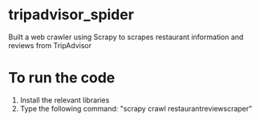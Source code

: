 # tripadvisor_spider
Built a web crawler using Scrapy to scrapes restaurant information and reviews from TripAdvisor


# To run the code
1) Install the relevant libraries
2) Type the following command: "scrapy crawl restaurantreviewscraper"
